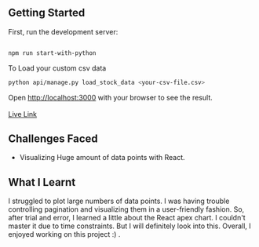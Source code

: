 ## Getting Started

First, run the development server:

```bash

npm run start-with-python
```

To Load your custom csv data
```bash
python api/manage.py load_stock_data <your-csv-file.csv>
```

Open [http://localhost:3000](http://localhost:3000) with your browser to see the result.
<br>
<br>
[Live Link](https://janata-wifi.up.railway.app/)

## Challenges Faced

- Visualizing Huge amount of data points with React.

## What I Learnt
I struggled to plot large numbers of data points. I was having trouble controlling pagination and visualizing them in a user-friendly fashion. So, after trial and error, I learned a little about the React apex chart. I couldn't master it due to time constraints. But I will definitely look into this. Overall, I enjoyed working on this project :) .
